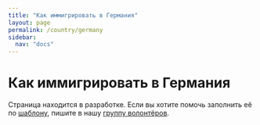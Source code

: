 ```yaml
---
title: "Как иммигрировать в Германия"
layout: page
permalink: /country/germany
sidebar:
  nav: "docs"
---
```


# Как иммигрировать в Германия

Страница находится в разработке. Если вы хотите помочь заполнить её по [шаблону](/template), пишите в нашу [группу волонтёров](https://t.me/+FHi3FnJaoWJkMDAx).

